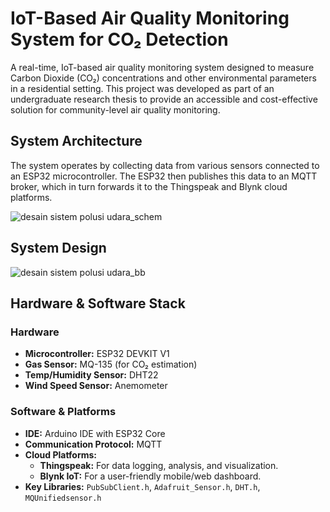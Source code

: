 # IoT-Based Air Quality Monitoring System for CO₂ Detection

A real-time, IoT-based air quality monitoring system designed to measure Carbon Dioxide (CO₂) concentrations and other environmental parameters in a residential setting. This project was developed as part of an undergraduate research thesis to provide an accessible and cost-effective solution for community-level air quality monitoring.

## System Architecture

The system operates by collecting data from various sensors connected to an ESP32 microcontroller. The ESP32 then publishes this data to an MQTT broker, which in turn forwards it to the Thingspeak and Blynk cloud platforms. 

![desain sistem polusi udara_schem](https://github.com/user-attachments/assets/88550bb8-639c-493d-b3ba-b333ce62a19d)

## System Design

![desain sistem polusi udara_bb](https://github.com/user-attachments/assets/1068d23f-7e86-408a-b198-8ef03f68f346)

## Hardware & Software Stack
### Hardware
- **Microcontroller:** ESP32 DEVKIT V1
- **Gas Sensor:** MQ-135 (for CO₂ estimation)
- **Temp/Humidity Sensor:** DHT22
- **Wind Speed Sensor:** Anemometer

### Software & Platforms
- **IDE:** Arduino IDE with ESP32 Core
- **Communication Protocol:** MQTT
- **Cloud Platforms:**
    - **Thingspeak:** For data logging, analysis, and visualization.
    - **Blynk IoT:** For a user-friendly mobile/web dashboard.
- **Key Libraries:** `PubSubClient.h`, `Adafruit_Sensor.h`, `DHT.h`, `MQUnifiedsensor.h`

